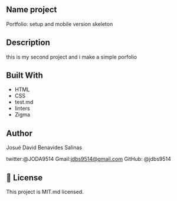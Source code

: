 ## Name project

Portfolio: setup and mobile version skeleton

## Description

this is my second project and i make a simple porfolio 

## Built With

- HTML
- CSS
- test.md
- linters 
- Zigma

## Author

Josué David Benavides Salinas

twitter:@JODA9514
Gmail:jdbs9514@gmail.com
GitHub: @jdbs9514

## 📝 License

This project is MIT.md licensed.